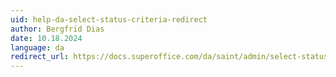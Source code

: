 ```yaml
---
uid: help-da-select-status-criteria-redirect
author: Bergfrid Dias
date: 10.18.2024
language: da
redirect_url: https://docs.superoffice.com/da/saint/admin/select-status-criteria.html
---
```

